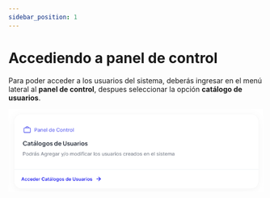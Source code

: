 ```yaml
---
sidebar_position: 1
---
```


# Accediendo a panel de control

Para poder acceder a los usuarios del sistema, deberás ingresar en el menú lateral al **panel de control**, despues seleccionar la opción **catálogo de usuarios**.

![Texto alternativo de la imagen](../../static/img/panel_usuarios.png)
